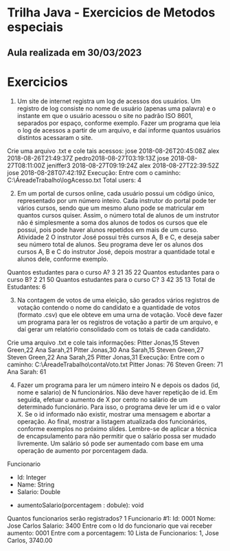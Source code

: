 # Trilha Java - Exercicios de Metodos especiais

## Aula realizada em 30/03/2023

# Exercicios

1. Um site de internet registra um log
   de acessos dos usuários. Um
   registro de log consiste no nome de
   usuário (apenas uma palavra) e o
   instante em que o usuário acessou o
   site no padrão ISO 8601, separados
   por espaço, conforme exemplo.
   Fazer um programa que leia o log
   de acessos a partir de um arquivo,
   e daí informe quantos usuários
   distintos acessaram o site.

Crie uma arquivo .txt e cole tais acessos:
jose 2018-08-26T20:45:08Z
alex 2018-08-26T21:49:37Z
pedro2018-08-27T03:19:13Z
jose 2018-08-27T08:11:00Z
jeniffer3 2018-08-27T09:19:24Z
alex 2018-08-27T22:39:52Z
jose 2018-08-28T07:42:19Z
Execução:
Entre com o caminho: C:\ÁreadeTrabalho\logAcesso.txt
Total users: 4

2. Em um portal de cursos online, cada
   usuário possui um código único,
   representado por um número inteiro.
   Cada instrutor do portal pode ter vários
   cursos, sendo que um mesmo aluno pode
   se matricular em quantos cursos quiser.
   Assim, o número total de alunos de um
   instrutor não é simplesmente a soma dos
   alunos de todos os cursos que ele possui,
   pois pode haver alunos repetidos em mais
   de um curso.
   Atividade 2
   O instrutor José possui três
   cursos A, B e C, e deseja saber
   seu número total de alunos.
   Seu programa deve ler os alunos
   dos cursos A, B e C do instrutor
   José, depois mostrar a quantidade
   total e alunos dele, conforme
   exemplo.

Quantos estudantes para o curso A? 3
21
35
22
Quantos estudantes para o curso B? 2
21
50
Quantos estudantes para o curso C? 3
42
35
13
Total de Estudantes: 6

3. Na contagem de votos de uma
   eleição, são gerados vários registros
   de votação contendo o nome do
   candidato e a quantidade de votos
   (formato .csv) que ele obteve em uma
   urna de votação. Você deve fazer um
   programa para ler os registros de
   votação a partir de um arquivo, e daí
   gerar um relatório consolidado com
   os totais de cada candidato.

Crie uma arquivo .txt e cole tais informações:
Pitter Jonas,15
Steven Green,22
Ana Sarah,21
Pitter Jonas,30
Ana Sarah,15
Steven Green,27
Steven Green,22
Ana Sarah,25
Pitter Jonas,31
Execução:
Entre com o caminho: C:\ÁreadeTrabalho\contaVoto.txt
Pitter Jonas: 76
Steven Green: 71
Ana Sarah: 61

4. Fazer um programa para ler um número inteiro N e depois os dados (id, nome e
   salario) de N funcionários. Não deve haver repetição de id. Em seguida, efetuar o
   aumento de X por cento no salário de um determinado funcionário. Para isso, o
   programa deve ler um id e o valor X. Se o id informado não existir, mostrar uma
   mensagem e abortar a operação. Ao final, mostrar a listagem atualizada dos
   funcionários, conforme exemplos no próximo slides. Lembre-se de aplicar a
   técnica de encapsulamento para não permitir que o salário possa ser mudado
   livremente. Um salário só pode ser aumentado com base em uma operação de
   aumento por porcentagem dada.

Funcionario

- Id: Integer
- Name: String
- Salario: Double

* aumentoSalario(porcentagem : dobule): void

Quantos funcionarios serão registrados? 1
Funcionario #1:
Id: 0001
Nome: Jose Carlos
Salario: 3400
Entre com o Id do funcionario que vai receber aumento: 0001
Entre com a porcentagem: 10
Lista de Funcionarios:
1, Jose Carlos, 3740.00
